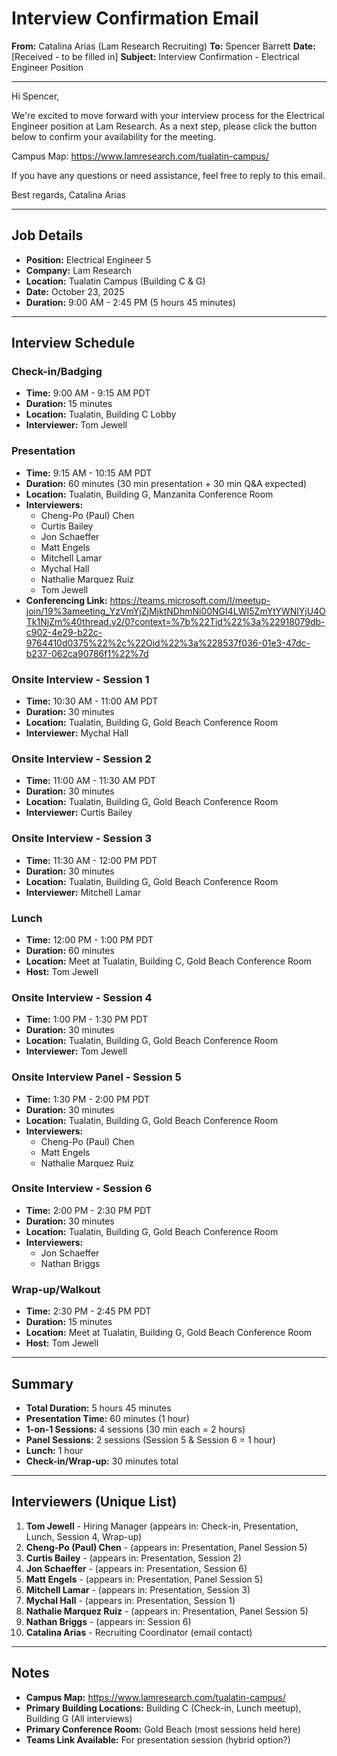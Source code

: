 # Interview Confirmation Email

**From:** Catalina Arias (Lam Research Recruiting)
**To:** Spencer Barrett
**Date:** [Received - to be filled in]
**Subject:** Interview Confirmation - Electrical Engineer Position

---

Hi Spencer,

We're excited to move forward with your interview process for the Electrical Engineer position at Lam Research. As a next step, please click the button below to confirm your availability for the meeting.

Campus Map: https://www.lamresearch.com/tualatin-campus/

If you have any questions or need assistance, feel free to reply to this email.

Best regards,
Catalina Arias

---

## Job Details

- **Position:** Electrical Engineer 5
- **Company:** Lam Research
- **Location:** Tualatin Campus (Building C & G)
- **Date:** October 23, 2025
- **Duration:** 9:00 AM - 2:45 PM (5 hours 45 minutes)

---

## Interview Schedule

### Check-in/Badging
- **Time:** 9:00 AM - 9:15 AM PDT
- **Duration:** 15 minutes
- **Location:** Tualatin, Building C Lobby
- **Interviewer:** Tom Jewell

### Presentation
- **Time:** 9:15 AM - 10:15 AM PDT
- **Duration:** 60 minutes (30 min presentation + 30 min Q&A expected)
- **Location:** Tualatin, Building G, Manzanita Conference Room
- **Interviewers:**
  - Cheng-Po (Paul) Chen
  - Curtis Bailey
  - Jon Schaeffer
  - Matt Engels
  - Mitchell Lamar
  - Mychal Hall
  - Nathalie Marquez Ruiz
  - Tom Jewell
- **Conferencing Link:** https://teams.microsoft.com/l/meetup-join/19%3ameeting_YzVmYjZjMjktNDhmNi00NGI4LWI5ZmYtYWNlYjU4OTk1NjZm%40thread.v2/0?context=%7b%22Tid%22%3a%22918079db-c902-4e29-b22c-9764410d0375%22%2c%22Oid%22%3a%228537f036-01e3-47dc-b237-062ca90786f1%22%7d

### Onsite Interview - Session 1
- **Time:** 10:30 AM - 11:00 AM PDT
- **Duration:** 30 minutes
- **Location:** Tualatin, Building G, Gold Beach Conference Room
- **Interviewer:** Mychal Hall

### Onsite Interview - Session 2
- **Time:** 11:00 AM - 11:30 AM PDT
- **Duration:** 30 minutes
- **Location:** Tualatin, Building G, Gold Beach Conference Room
- **Interviewer:** Curtis Bailey

### Onsite Interview - Session 3
- **Time:** 11:30 AM - 12:00 PM PDT
- **Duration:** 30 minutes
- **Location:** Tualatin, Building G, Gold Beach Conference Room
- **Interviewer:** Mitchell Lamar

### Lunch
- **Time:** 12:00 PM - 1:00 PM PDT
- **Duration:** 60 minutes
- **Location:** Meet at Tualatin, Building C, Gold Beach Conference Room
- **Host:** Tom Jewell

### Onsite Interview - Session 4
- **Time:** 1:00 PM - 1:30 PM PDT
- **Duration:** 30 minutes
- **Location:** Tualatin, Building G, Gold Beach Conference Room
- **Interviewer:** Tom Jewell

### Onsite Interview Panel - Session 5
- **Time:** 1:30 PM - 2:00 PM PDT
- **Duration:** 30 minutes
- **Location:** Tualatin, Building G, Gold Beach Conference Room
- **Interviewers:**
  - Cheng-Po (Paul) Chen
  - Matt Engels
  - Nathalie Marquez Ruiz

### Onsite Interview - Session 6
- **Time:** 2:00 PM - 2:30 PM PDT
- **Duration:** 30 minutes
- **Location:** Tualatin, Building G, Gold Beach Conference Room
- **Interviewers:**
  - Jon Schaeffer
  - Nathan Briggs

### Wrap-up/Walkout
- **Time:** 2:30 PM - 2:45 PM PDT
- **Duration:** 15 minutes
- **Location:** Meet at Tualatin, Building G, Gold Beach Conference Room
- **Host:** Tom Jewell

---

## Summary

- **Total Duration:** 5 hours 45 minutes
- **Presentation Time:** 60 minutes (1 hour)
- **1-on-1 Sessions:** 4 sessions (30 min each = 2 hours)
- **Panel Sessions:** 2 sessions (Session 5 & Session 6 = 1 hour)
- **Lunch:** 1 hour
- **Check-in/Wrap-up:** 30 minutes total

---

## Interviewers (Unique List)

1. **Tom Jewell** - Hiring Manager (appears in: Check-in, Presentation, Lunch, Session 4, Wrap-up)
2. **Cheng-Po (Paul) Chen** - (appears in: Presentation, Panel Session 5)
3. **Curtis Bailey** - (appears in: Presentation, Session 2)
4. **Jon Schaeffer** - (appears in: Presentation, Session 6)
5. **Matt Engels** - (appears in: Presentation, Panel Session 5)
6. **Mitchell Lamar** - (appears in: Presentation, Session 3)
7. **Mychal Hall** - (appears in: Presentation, Session 1)
8. **Nathalie Marquez Ruiz** - (appears in: Presentation, Panel Session 5)
9. **Nathan Briggs** - (appears in: Session 6)
10. **Catalina Arias** - Recruiting Coordinator (email contact)

---

## Notes

- **Campus Map:** https://www.lamresearch.com/tualatin-campus/
- **Primary Building Locations:** Building C (Check-in, Lunch meetup), Building G (All interviews)
- **Primary Conference Room:** Gold Beach (most sessions held here)
- **Teams Link Available:** For presentation session (hybrid option?)
